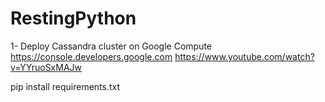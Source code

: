 # RestingPython

1- Deploy Cassandra cluster on Google Compute
https://console.developers.google.com
https://www.youtube.com/watch?v=YYruoSxMAJw

pip install requirements.txt
